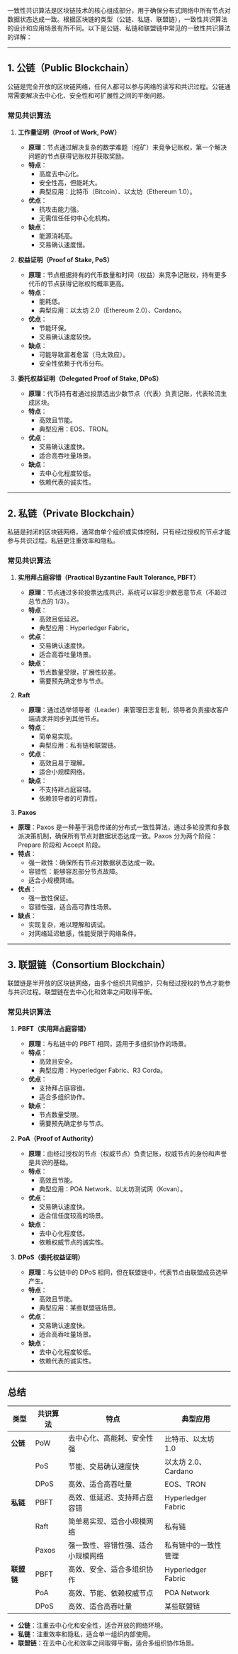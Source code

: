 一致性共识算法是区块链技术的核心组成部分，用于确保分布式网络中所有节点对数据状态达成一致。根据区块链的类型（公链、私链、联盟链），一致性共识算法的设计和应用场景有所不同。以下是公链、私链和联盟链中常见的一致性共识算法的详解：

---

## **1. 公链（Public Blockchain）**
公链是完全开放的区块链网络，任何人都可以参与网络的读写和共识过程。公链通常需要解决去中心化、安全性和可扩展性之间的平衡问题。

### **常见共识算法**
1. **工作量证明（Proof of Work, PoW）**
   - **原理**：节点通过解决复杂的数学难题（挖矿）来竞争记账权，第一个解决问题的节点获得记账权并获取奖励。
   - **特点**：
     - 高度去中心化。
     - 安全性高，但能耗大。
     - 典型应用：比特币（Bitcoin）、以太坊（Ethereum 1.0）。
   - **优点**：
     - 抗攻击能力强。
     - 无需信任任何中心化机构。
   - **缺点**：
     - 能源消耗高。
     - 交易确认速度慢。

2. **权益证明（Proof of Stake, PoS）**
   - **原理**：节点根据持有的代币数量和时间（权益）来竞争记账权，持有更多代币的节点获得记账权的概率更高。
   - **特点**：
     - 能耗低。
     - 典型应用：以太坊 2.0（Ethereum 2.0）、Cardano。
   - **优点**：
     - 节能环保。
     - 交易确认速度较快。
   - **缺点**：
     - 可能导致富者愈富（马太效应）。
     - 安全性依赖于代币分布。

3. **委托权益证明（Delegated Proof of Stake, DPoS）**
   - **原理**：代币持有者通过投票选出少数节点（代表）负责记账，代表轮流生成区块。
   - **特点**：
     - 高效且节能。
     - 典型应用：EOS、TRON。
   - **优点**：
     - 交易确认速度快。
     - 适合高吞吐量场景。
   - **缺点**：
     - 去中心化程度较低。
     - 依赖代表的诚实性。

---

## **2. 私链（Private Blockchain）**
私链是封闭的区块链网络，通常由单个组织或实体控制，只有经过授权的节点才能参与共识过程。私链更注重效率和隐私。

### **常见共识算法**
1. **实用拜占庭容错（Practical Byzantine Fault Tolerance, PBFT）**
   - **原理**：节点通过多轮投票达成共识，系统可以容忍少数恶意节点（不超过总节点的 1/3）。
   - **特点**：
     - 高效且低延迟。
     - 典型应用：Hyperledger Fabric。
   - **优点**：
     - 交易确认速度快。
     - 适合高吞吐量场景。
   - **缺点**：
     - 节点数量受限，扩展性较差。
     - 需要预先确定参与节点。

2. **Raft**
   - **原理**：通过选举领导者（Leader）来管理日志复制，领导者负责接收客户端请求并同步到其他节点。
   - **特点**：
     - 简单易实现。
     - 典型应用：私有链和联盟链。
   - **优点**：
     - 高效且易于理解。
     - 适合小规模网络。
   - **缺点**：
     - 不支持拜占庭容错。
     - 依赖领导者的可靠性。

3. **Paxos**
- **原理**：Paxos 是一种基于消息传递的分布式一致性算法，通过多轮投票和多数派决策机制，确保所有节点对数据状态达成一致。Paxos 分为两个阶段：Prepare 阶段和 Accept 阶段。
- **特点**：
    - 强一致性：确保所有节点对数据状态达成一致。
    - 容错性：能够容忍部分节点故障。
	- 适合小规模网络。
 - **优点**：
    - 强一致性保证。
    - 容错性强，适合高可靠性场景。
 - **缺点**：
     - 实现复杂，难以理解和调试。
    - 对网络延迟敏感，性能受限于网络条件。
---

## **3. 联盟链（Consortium Blockchain）**
联盟链是半开放的区块链网络，由多个组织共同维护，只有经过授权的节点才能参与共识过程。联盟链在去中心化和效率之间取得平衡。

### **常见共识算法**
1. **PBFT（实用拜占庭容错）**
   - **原理**：与私链中的 PBFT 相同，适用于多组织协作的场景。
   - **特点**：
     - 高效且安全。
     - 典型应用：Hyperledger Fabric、R3 Corda。
   - **优点**：
     - 支持拜占庭容错。
     - 适合多组织协作。
   - **缺点**：
     - 节点数量受限。
     - 需要预先确定参与节点。

2. **PoA（Proof of Authority）**
   - **原理**：由经过授权的节点（权威节点）负责记账，权威节点的身份和声誉是共识的基础。
   - **特点**：
     - 高效且节能。
     - 典型应用：POA Network、以太坊测试网（Kovan）。
   - **优点**：
     - 交易确认速度快。
     - 适合信任度较高的场景。
   - **缺点**：
     - 去中心化程度低。
     - 依赖权威节点的诚实性。

3. **DPoS（委托权益证明）**
   - **原理**：与公链中的 DPoS 相同，但在联盟链中，代表节点由联盟成员选举产生。
   - **特点**：
     - 高效且节能。
     - 典型应用：某些联盟链场景。
   - **优点**：
     - 交易确认速度快。
     - 适合高吞吐量场景。
   - **缺点**：
     - 去中心化程度较低。
     - 依赖代表的诚实性。

---

## **总结**

| 类型      | 共识算法  | 特点                | 典型应用               |
| ------- | ----- | ----------------- | ------------------ |
| **公链**  | PoW   | 去中心化、高能耗、安全性强     | 比特币、以太坊 1.0        |
|         | PoS   | 节能、交易确认速度快        | 以太坊 2.0、Cardano    |
|         | DPoS  | 高效、适合高吞吐量         | EOS、TRON           |
| **私链**  | PBFT  | 高效、低延迟、支持拜占庭容错    | Hyperledger Fabric |
|         | Raft  | 简单易实现、适合小规模网络     | 私有链                |
|         | Paxos | 强一致性、容错性强、适合小规模网络 | 私有链中的一致性管理         |
| **联盟链** | PBFT  | 高效、安全、适合多组织协作     | Hyperledger Fabric |
|         | PoA   | 高效、节能、依赖权威节点      | POA Network        |
|         | DPoS  | 高效、适合高吞吐量         | 某些联盟链              |

- **公链**：注重去中心化和安全性，适合开放的网络环境。
- **私链**：注重效率和隐私，适合单一组织内部使用。
- **联盟链**：在去中心化和效率之间取得平衡，适合多组织协作场景。
